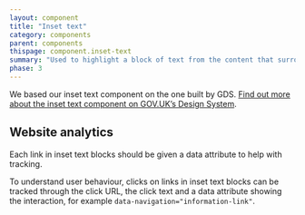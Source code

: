 ```yaml
---
layout: component
title: "Inset text"
category: components
parent: components
thispage: component.inset-text
summary: "Used to highlight a block of text from the content that surrounds it. For example, a quote or something added to the main content"
phase: 3
---
```


We based our inset text component on the one built by GDS. [Find out more about the inset text component on GOV.UK’s Design System](https://design-system.service.gov.uk/components/inset-text/).

## Website analytics
Each link in inset text blocks should be given a data attribute to help with tracking.

To understand user behaviour, clicks on links in inset text blocks can be tracked through the click URL, the click text and a data attribute showing the interaction, for example <code>data-navigation="information-link"</code>.

